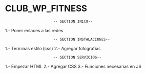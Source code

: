 # CLUB_WP_FITNESS
                          -- SECTION INICO--
                          
1.- Poner enlaces a las redes


                          -- SECTION INSTALACIONES--
                          
1.- Terminas estilo (css)
2.- Agregar fotografias

                          -- SECTION SERVICIOS--
                          
1.- Empezar HTML
2.- Agregar CSS
3.- Funciones necesarias en JS
